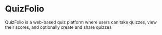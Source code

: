 # QuizFolio

QuizFolio is a web-based quiz platform where users can take quizzes, view their scores, and optionally create and share quizzes
